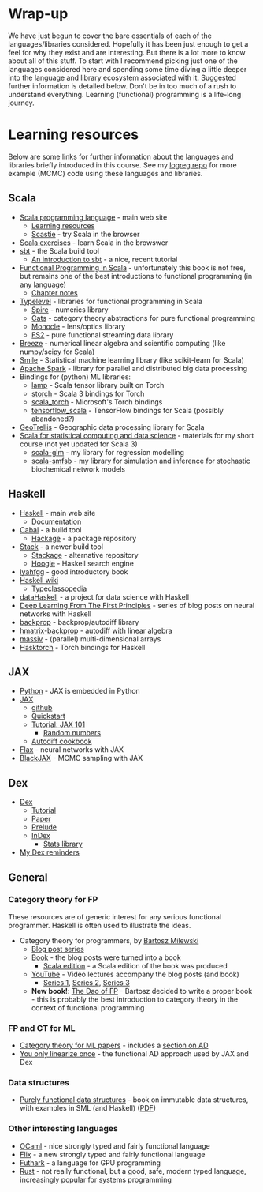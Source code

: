 # Wrap-up

We have just begun to cover the bare essentials of each of the languages/libraries considered. Hopefully it has been just enough to get a feel for why they exist and are interesting. But there is a lot more to know about all of this stuff. To start with I recommend picking just one of the languages considered here and spending some time diving a little deeper into the language and library ecosystem associated with it. Suggested further information is detailed below. Don't be in too much of a rush to understand everything. Learning (functional) programming is a life-long journey.


# Learning resources

Below are some links for further information about the languages and libraries briefly introduced in this course. See my [logreg repo](https://github.com/darrenjw/logreg) for more example (MCMC) code using these languages and libraries.

## Scala

* [Scala programming language](https://www.scala-lang.org/) - main web site
    * [Learning resources](https://docs.scala-lang.org/)
	* [Scastie](https://scastie.scala-lang.org/) - try Scala in the browser
* [Scala exercises](https://www.scala-exercises.org/) - learn Scala in the browswer
* [sbt](https://www.scala-sbt.org/) - the Scala build tool
    * [An introduction to sbt](https://blog.rockthejvm.com/sbt-tutorial/) - a nice, recent tutorial
* [Functional Programming in Scala](https://www.manning.com/books/functional-programming-in-scala) - unfortunately this book is not free, but remains one of the best introductions to functional programming (in any language)
    * [Chapter notes](https://github.com/fpinscala/fpinscala)
* [Typelevel](https://typelevel.org/) - libraries for functional programming in Scala
    * [Spire](https://typelevel.org/spire/) - numerics library
	* [Cats](https://typelevel.org/cats/) - category theory abstractions for pure functional programming
	* [Monocle](https://www.optics.dev/Monocle/) - lens/optics library
	* [FS2](https://fs2.io/) - pure functional streaming data library
* [Breeze](https://github.com/scalanlp/breeze/) - numerical linear algebra and scientific computing (like numpy/scipy for Scala)
* [Smile](https://haifengl.github.io/) - Statistical machine learning library (like scikit-learn for Scala)
* [Apache Spark](https://spark.apache.org/) - library for parallel and distributed big data processing
* Bindings for (python) ML libraries:
	* [lamp](https://pityka.github.io/lamp/) - Scala tensor library built on Torch
	* [storch](https://storch.dev/) - Scala 3 bindings for Torch
	* [scala_torch](https://github.com/microsoft/scala_torch) - Microsoft's Torch bindings
	* [tensorflow_scala](http://platanios.org/tensorflow_scala/) - TensorFlow bindings for Scala (possibly abandoned?)
* [GeoTrellis](https://geotrellis.io/) - Geographic data processing library for Scala
* [Scala for statistical computing and data science](https://github.com/darrenjw/scala-course/blob/master/StartHere.md) - materials for my short course (not yet updated for Scala 3)
    * [scala-glm](https://github.com/darrenjw/scala-glm) - my library for regression modelling
	* [scala-smfsb](https://github.com/darrenjw/scala-smfsb) - my library for simulation and inference for stochastic biochemical network models

## Haskell

* [Haskell](https://www.haskell.org/) - main web site
    * [Documentation](https://www.haskell.org/documentation/)
* [Cabal](https://www.haskell.org/cabal/) - a build tool
    * [Hackage](https://hackage.haskell.org/) - a package repository
* [Stack](https://docs.haskellstack.org/en/stable/) - a newer build tool
    * [Stackage](https://www.stackage.org/) - alternative repository
    * [Hoogle](https://hoogle.haskell.org/) - Haskell search engine
* [lyahfgg](http://learnyouahaskell.com/) - good introductory book
* [Haskell wiki](https://wiki.haskell.org/Haskell)
    * [Typeclassopedia](https://wiki.haskell.org/Typeclassopedia)
* [dataHaskell](https://www.datahaskell.org/) - a project for data science with Haskell
* [Deep Learning From The First Principles](https://penkovsky.com/neural-networks/) - series of blog posts on neural networks with Haskell
* [backprop](https://backprop.jle.im/) - backprop/autodiff library
* [hmatrix-backprop](https://hackage.haskell.org/package/hmatrix-backprop) - autodiff with linear algebra
* [massiv](https://hackage.haskell.org/package/massiv) - (parallel) multi-dimensional arrays
* [Hasktorch](http://hasktorch.org/) - Torch bindings for Haskell


## JAX

* [Python](https://www.python.org/) - JAX is embedded in Python
* [JAX](https://jax.readthedocs.io/en/latest/)
    * [github](https://github.com/google/jax)
	* [Quickstart](https://jax.readthedocs.io/en/latest/notebooks/quickstart.html)
	* [Tutorial: JAX 101](https://jax.readthedocs.io/en/latest/jax-101/)
	    * [Random numbers](https://jax.readthedocs.io/en/latest/jax-101/05-random-numbers.html)
	* [Autodiff cookbook](https://jax.readthedocs.io/en/latest/notebooks/autodiff_cookbook.html)
* [Flax](https://flax.readthedocs.io/en/latest/guides/flax_basics.html) - neural networks with JAX
* [BlackJAX](https://blackjax-devs.github.io/blackjax/) - MCMC sampling with JAX


## Dex

* [Dex](https://github.com/google-research/dex-lang)
    * [Tutorial](https://google-research.github.io/dex-lang/examples/tutorial.html)
	* [Paper](https://arxiv.org/abs/2104.05372)
	* [Prelude](https://google-research.github.io/dex-lang/prelude.html)
	* [InDex](https://google-research.github.io/dex-lang/index.html)
	    * [Stats library](https://google-research.github.io/dex-lang/lib/stats.html)
* [My Dex reminders](https://github.com/darrenjw/djwhacks/blob/master/dex/Reminders.md)


## General

### Category theory for FP

These resources are of generic interest for any serious functional programmer. Haskell is often used to illustrate the ideas.

* Category theory for programmers, by [Bartosz Milewski](https://bartoszmilewski.com/)
    * [Blog post series](https://bartoszmilewski.com/2014/10/28/category-theory-for-programmers-the-preface/)
    * [Book](https://github.com/hmemcpy/milewski-ctfp-pdf/) - the blog posts were turned into a book
	    * [Scala edition](https://github.com/hmemcpy/milewski-ctfp-pdf/releases/tag/v1.3.0) - a Scala edition of the book was produced
    * [YouTube](https://www.youtube.com/channel/UC8BtBl8PNgd3vWKtm2yJ7aA) - Video lectures accompany the blog posts (and book)
	    * [Series 1](https://www.youtube.com/playlist?list=PLbgaMIhjbmEnaH_LTkxLI7FMa2HsnawM_), [Series 2](https://www.youtube.com/playlist?list=PLbgaMIhjbmElia1eCEZNvsVscFef9m0dm), [Series 3](https://www.youtube.com/playlist?list=PLbgaMIhjbmEn64WVX4B08B4h2rOtueWIL)
    * **New book!**: [The Dao of FP](https://github.com/BartoszMilewski/Publications/raw/master/TheDaoOfFP/DaoFP.pdf) - Bartosz decided to write a proper book - this is probably the best introduction to category theory in the context of functional programming

### FP and CT for ML

* [Category theory for ML papers](https://github.com/bgavran/Category_Theory_Machine_Learning) - includes a [section on AD](https://github.com/bgavran/Category_Theory_Machine_Learning#differentiable-programming--automatic-differentiation)
* [You only linearize once](https://arxiv.org/abs/2204.10923) - the functional AD approach used by JAX and Dex

### Data structures
	
* [Purely functional data structures](https://books.google.co.uk/books?id=IV8hAwAAQBAJ) - book on immutable data structures, with examples in SML (and Haskell) ([PDF](https://doc.lagout.org/programmation/Functional%20Programming/Chris_Okasaki-Purely_Functional_Data_Structures-Cambridge_University_Press%281998%29.pdf))

### Other interesting languages

* [OCaml](https://ocaml.org/) - nice strongly typed and fairly functional language
* [Flix](https://flix.dev/) - a new strongly typed and fairly functional language
* [Futhark](https://futhark-lang.org/) - a language for GPU programming
* [Rust](https://www.rust-lang.org/) - not really functional, but a good, safe, modern typed language, increasingly popular for systems programming

